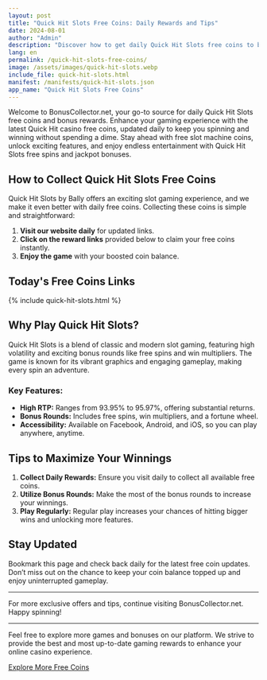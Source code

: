 ```yaml
---
layout: post
title: "Quick Hit Slots Free Coins: Daily Rewards and Tips"
date: 2024-08-01
author: "Admin"
description: "Discover how to get daily Quick Hit Slots free coins to boost your gameplay. Updated daily with the latest rewards."
lang: en
permalink: /quick-hit-slots-free-coins/
image: /assets/images/quick-hit-slots.webp
include_file: quick-hit-slots.html
manifest: /manifests/quick-hit-slots.json
app_name: "Quick Hit Slots Free Coins"
---
```


Welcome to BonusCollector.net, your go-to source for daily Quick Hit Slots free coins and bonus rewards. Enhance your gaming experience with the latest Quick Hit casino free coins, updated daily to keep you spinning and winning without spending a dime. Stay ahead with free slot machine coins, unlock exciting features, and enjoy endless entertainment with Quick Hit Slots free spins and jackpot bonuses.

## How to Collect Quick Hit Slots Free Coins

Quick Hit Slots by Bally offers an exciting slot gaming experience, and we make it even better with daily free coins. Collecting these coins is simple and straightforward:

1. **Visit our website daily** for updated links.
2. **Click on the reward links** provided below to claim your free coins instantly.
3. **Enjoy the game** with your boosted coin balance.

## Today's Free Coins Links

{% include quick-hit-slots.html %}

## Why Play Quick Hit Slots?

Quick Hit Slots is a blend of classic and modern slot gaming, featuring high volatility and exciting bonus rounds like free spins and win multipliers. The game is known for its vibrant graphics and engaging gameplay, making every spin an adventure.

### Key Features:

- **High RTP:** Ranges from 93.95% to 95.97%, offering substantial returns.
- **Bonus Rounds:** Includes free spins, win multipliers, and a fortune wheel.
- **Accessibility:** Available on Facebook, Android, and iOS, so you can play anywhere, anytime.

## Tips to Maximize Your Winnings

1. **Collect Daily Rewards:** Ensure you visit daily to collect all available free coins.
2. **Utilize Bonus Rounds:** Make the most of the bonus rounds to increase your winnings.
3. **Play Regularly:** Regular play increases your chances of hitting bigger wins and unlocking more features.

## Stay Updated

Bookmark this page and check back daily for the latest free coin updates. Don’t miss out on the chance to keep your coin balance topped up and enjoy uninterrupted gameplay.

---

For more exclusive offers and tips, continue visiting BonusCollector.net. Happy spinning!

---

Feel free to explore more games and bonuses on our platform. We strive to provide the best and most up-to-date gaming rewards to enhance your online casino experience.

[Explore More Free Coins](https://bonuscollector.net/)